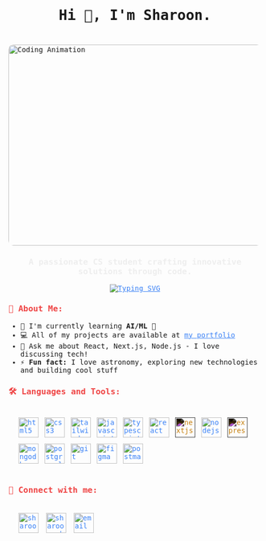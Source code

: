 <style>
    @import url('https://fonts.googleapis.com/css2?family=Fira+Code:wght@300;400;500;600;700&display=swap');
    
    * {
        font-family: 'Fira Code', monospace;
    }

    h3 {
        color: #EF4444;
    }

    a{
        color: #3B82F6;
    }

</style>
<h1 align="center" style="border: none; margin-bottom: 0;">Hi 👋, I'm Sharoon.</h1>
<!--horizontal divider(gradiant)-->
<img src="https://user-images.githubusercontent.com/73097560/115834477-dbab4500-a447-11eb-908a-139a6edaec5c.gif" style="height: 10px; width: 100%; margin-bottom: 18px;"/>

<img 
  align="center" 
  alt="Coding Animation" 
  height="400" 
  style="object-fit: cover; border-radius: 10px; width: 100vw"
  src="https://images-wixmp-ed30a86b8c4ca887773594c2.wixmp.com/f/c83c004e-1370-4756-88e5-4071de797088/dgdq8br-09cc7ad6-a021-47a5-b0e0-917b12b0f7a7.gif?token=eyJ0eXAiOiJKV1QiLCJhbGciOiJIUzI1NiJ9.eyJzdWIiOiJ1cm46YXBwOjdlMGQxODg5ODIyNjQzNzNhNWYwZDQxNWVhMGQyNmUwIiwiaXNzIjoidXJuOmFwcDo3ZTBkMTg4OTgyMjY0MzczYTVmMGQ0MTVlYTBkMjZlMCIsIm9iaiI6W1t7InBhdGgiOiJcL2ZcL2M4M2MwMDRlLTEzNzAtNDc1Ni04OGU1LTQwNzFkZTc5NzA4OFwvZGdkcThici0wOWNjN2FkNi1hMDIxLTQ3YTUtYjBlMC05MTdiMTJiMGY3YTcuZ2lmIn1dXSwiYXVkIjpbInVybjpzZXJ2aWNlOmZpbGUuZG93bmxvYWQiXX0.tqRMtE-b2QiI2nnefNxSDMJvZCcYqFmq2ccg_Xfzqb8" 
/>

<h3 align="center" style="color: #eee">A passionate CS student crafting innovative solutions through code.</h3>

<div align="center">
  <a href="https://git.io/typing-svg">
    <img src="https://readme-typing-svg.demolab.com?font=Fira+Code&weight=500&size=52&pause=2997&color=EF4444&multiline=true&width=1000&height=80&lines=Talk+is+cheap.+Show+me+the+code." alt="Typing SVG" />
  </a>
</div>

<h3 align="left">🎯 About Me:</h3>

- 🌱 I'm currently learning **AI/ML** 🤖
- 💻 All of my projects are available at [my portfolio](https://sharoon.vercel.app/)
- 💭 Ask me about React, Next.js, Node.js - I love discussing tech!
- ⚡ <strong>Fun fact:</strong> I love astronomy, exploring new technologies and building cool stuff

<h3 align="left">🛠️ Languages and Tools:</h3>
<p align="left" style="display: flex; gap: 12px; flex-wrap: wrap; background: rgba(255,255,255,0.05); padding: 20px; border-radius: 10px;">
<a href="https://www.w3.org/html/" target="_blank" rel="noreferrer"> <img src="https://cdn.jsdelivr.net/gh/devicons/devicon/icons/html5/html5-original.svg" alt="html5" width="40" height="40"/> </a>
<a href="https://www.w3schools.com/css/" target="_blank" rel="noreferrer"> <img src="https://cdn.jsdelivr.net/gh/devicons/devicon/icons/css3/css3-original.svg" alt="css3" width="40" height="40"/> </a>
<a href="https://tailwindcss.com/" target="_blank" rel="noreferrer"> <img src="https://www.vectorlogo.zone/logos/tailwindcss/tailwindcss-icon.svg" alt="tailwind" width="40" height="40"/> </a>
<a href="https://developer.mozilla.org/en-US/docs/Web/JavaScript" target="_blank" rel="noreferrer"> <img src="https://cdn.jsdelivr.net/gh/devicons/devicon/icons/javascript/javascript-original.svg" alt="javascript" width="40" height="40"/> </a>
<a href="https://www.typescriptlang.org/" target="_blank" rel="noreferrer"> <img src="https://cdn.jsdelivr.net/gh/devicons/devicon/icons/typescript/typescript-original.svg" alt="typescript" width="40" height="40"/> </a>
<a href="https://reactjs.org/" target="_blank" rel="noreferrer"> <img src="https://cdn.jsdelivr.net/gh/devicons/devicon/icons/react/react-original.svg" alt="react" width="40" height="40"/> </a>
<a href="https://nextjs.org/" target="_blank" rel="noreferrer"> <img src="https://cdn.jsdelivr.net/gh/devicons/devicon/icons/nextjs/nextjs-original.svg" alt="nextjs" width="40" height="40" style="filter: invert()"/> </a>
<a href="https://nodejs.org" target="_blank" rel="noreferrer"> <img src="https://cdn.jsdelivr.net/gh/devicons/devicon/icons/nodejs/nodejs-original.svg" alt="nodejs" width="40" height="40"/> </a>
<a href="https://expressjs.com" target="_blank" rel="noreferrer"> <img src="https://cdn.jsdelivr.net/gh/devicons/devicon/icons/express/express-original.svg" alt="express" width="40" height="40" style="filter: invert()"/> </a>
<a href="https://www.mongodb.com/" target="_blank" rel="noreferrer"> <img src="https://cdn.jsdelivr.net/gh/devicons/devicon/icons/mongodb/mongodb-original.svg" alt="mongodb" width="40" height="40"/> </a>
<a href="https://www.postgresql.org" target="_blank" rel="noreferrer"> <img src="https://cdn.jsdelivr.net/gh/devicons/devicon/icons/postgresql/postgresql-original.svg" alt="postgresql" width="40" height="40"/> </a>
<a href="https://git-scm.com/" target="_blank" rel="noreferrer"> <img src="https://cdn.jsdelivr.net/gh/devicons/devicon/icons/git/git-original.svg" alt="git" width="40" height="40"/> </a>
<a href="https://www.figma.com/" target="_blank" rel="noreferrer"> <img src="https://cdn.jsdelivr.net/gh/devicons/devicon/icons/figma/figma-original.svg" alt="figma" width="40" height="40"/> </a>
<a href="https://postman.com" target="_blank" rel="noreferrer"> <img src="https://www.vectorlogo.zone/logos/getpostman/getpostman-icon.svg" alt="postman" width="40" height="40"/> </a>
</p>

<h3 align="left">🤝 Connect with me:</h3>
<p align="left" style="display: flex; gap: 15px; flex-wrap: wrap; background: rgba(255,255,255,0.05); padding: 20px; border-radius: 10px;">
<a href="https://linkedin.com/in/sharoon-shaleem-0a7a85226" target="_blank" rel="noreferrer"><img align="center" src="https://cdn.jsdelivr.net/gh/devicons/devicon/icons/linkedin/linkedin-original.svg" alt="sharoon-shaleem-0a7a85226" height="40" width="40" /></a>
<a href="https://instagram.com/sharoon_shaleem" target="_blank" rel="noreferrer"><img align="center" src="https://upload.wikimedia.org/wikipedia/commons/e/e7/Instagram_logo_2016.svg" alt="sharoon_shaleem" height="40" width="40" /></a>
<a href="mailto:sharoonshaleem@gmail.com" target="_blank" rel="noreferrer"><img align="center" src="https://www.cdnlogo.com/logos/o/14/official-gmail-icon-2020.svg" alt="email" height="40" width="40" /></a>
</p>
